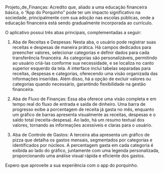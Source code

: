 Projeto_de_Finanças: 
Acredito que, aliado a uma educação financeira básica, o “App do Porquinho” pode ter um impacto significativo na sociedade, principalmente com sua adoção nas escolas públicas, onde a educação financeira está sendo gradualmente incorporada ao currículo.

O aplicativo possui três abas principais, complementadas a seguir:

1. Aba de Receitas e Despesas:
Nesta aba, o usuário pode registrar suas receitas e despesas de maneira prática. Há campos dedicados para preencher valores, selecionar categorias e definir dados para cada transferência financeira. As categorias são personalizáveis, permitindo ao usuário criá-las conforme sua necessidade, e se localiza no canto superior esquerdo da tela. A interface inclui tabelas separadas para receitas, despesas e categorias, oferecendo uma visão organizada das informações inseridas. Além disso, há a opção de excluir valores ou categorias quando necessário, garantindo flexibilidade na gestão financeira.

2. Aba de Fluxo de Finanças:
Essa aba oferece uma visão completa e em tempo real do fluxo de entrada e saída de dinheiro. Uma barra de progresso exibe a porcentagem de receita já gasta no mês, enquanto um gráfico de barras apresenta visualmente as receitas, despesas e o saldo total (receita-despesa). Ao lado, há um resumo textual dos valores, tornando as informações acessíveis e claras para o usuário.

3. Aba de Controle de Gastos:
A terceira aba apresenta um gráfico de pizza que detalha os gastos mensais, segmentados por categorias e identificados por núcleos. A percentagem gasta em cada categoria é exibida ao lado do gráfico, juntamente com uma legenda personalizada, proporcionando uma análise visual rápida e eficiente dos gastos.

Expero que aproveite a sua experiência com o app do porquinho.
